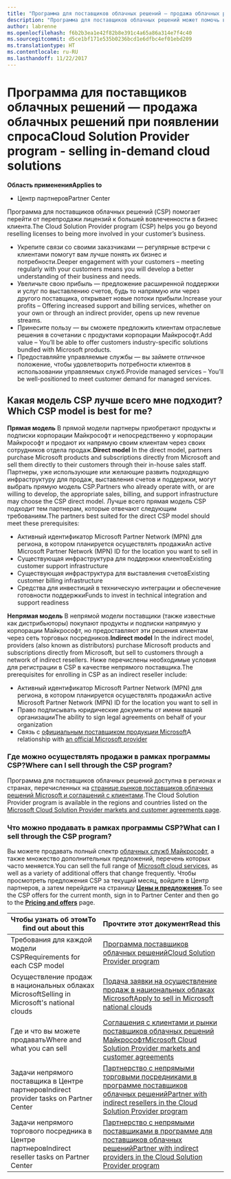```yaml
---
title: "Программа для поставщиков облачных решений — продажа облачных решений при появлении спроса | Центр партнеров"
description: "Программа для поставщиков облачных решений может помочь вам расширить свой бизнес благодаря появлению новых клиентов и новых знаний."
author: labrenne
ms.openlocfilehash: f6b2b3ea1e42f82b8e391c4a65a86a314e7f4c40
ms.sourcegitcommit: d5ce1bf171e535b0236bcd1e6dfbc4ef01ebd209
ms.translationtype: HT
ms.contentlocale: ru-RU
ms.lasthandoff: 11/22/2017
---
```

# <a name="cloud-solution-provider-program---selling-in-demand-cloud-solutions"></a><span data-ttu-id="e2973-103">Программа для поставщиков облачных решений — продажа облачных решений при появлении спроса</span><span class="sxs-lookup"><span data-stu-id="e2973-103">Cloud Solution Provider program - selling in-demand cloud solutions</span></span> 

**<span data-ttu-id="e2973-104">Область применения</span><span class="sxs-lookup"><span data-stu-id="e2973-104">Applies to</span></span>**

-  <span data-ttu-id="e2973-105">Центр партнеров</span><span class="sxs-lookup"><span data-stu-id="e2973-105">Partner Center</span></span>

<span data-ttu-id="e2973-106">Программа для поставщиков облачных решений (CSP) помогает перейти от перепродажи лицензий к большей вовлеченности в бизнес клиента.</span><span class="sxs-lookup"><span data-stu-id="e2973-106">The Cloud Solution Provider program (CSP) helps you go beyond reselling licenses to being more involved in your customer’s business.</span></span>
 
- <span data-ttu-id="e2973-107">Укрепите связи со своими заказчиками — регулярные встречи с клиентами помогут вам лучше понять их бизнес и потребности.</span><span class="sxs-lookup"><span data-stu-id="e2973-107">Deeper engagement with your customers – meeting regularly with your customers means you will develop a better understanding of their business and needs.</span></span>
- <span data-ttu-id="e2973-108">Увеличьте свою прибыль — предложение расширенной поддержки и услуг по выставлению счетов, будь то напрямую или через другого поставщика, открывает новые потоки прибыли.</span><span class="sxs-lookup"><span data-stu-id="e2973-108">Increase your profits – Offering increased support and billing services, whether on your own or through an indirect provider, opens up new revenue streams.</span></span>  
- <span data-ttu-id="e2973-109">Принесите пользу — вы сможете предложить клиентам отраслевые решения в сочетании с продуктами корпорации Майкрософт.</span><span class="sxs-lookup"><span data-stu-id="e2973-109">Add value – You’ll be able to offer customers industry-specific solutions bundled with Microsoft products.</span></span>
- <span data-ttu-id="e2973-110">Предоставляйте управляемые службы — вы займете отличное положение, чтобы удовлетворить потребности клиентов в использовании управляемых служб.</span><span class="sxs-lookup"><span data-stu-id="e2973-110">Provide managed services – You’ll be well-positioned to meet customer demand for managed services.</span></span> 

## <a name="which-csp-model-is-best-for-me"></a><span data-ttu-id="e2973-111">Какая модель CSP лучше всего мне подходит?</span><span class="sxs-lookup"><span data-stu-id="e2973-111">Which CSP model is best for me?</span></span>

<span data-ttu-id="e2973-112">**Прямая модель** В прямой модели партнеры приобретают продукты и подписки корпорации Майкрософт и непосредственно у корпорации Майкрософт и продают их напрямую своим клиентам через своих сотрудников отдела продаж.</span><span class="sxs-lookup"><span data-stu-id="e2973-112">**Direct model** In the direct model, partners purchase Microsoft products and subscriptions directly from Microsoft and sell them directly to their customers through their in-house sales staff.</span></span> <span data-ttu-id="e2973-113">Партнеры, уже использующие или желающие развить подходящую инфраструктуру для продаж, выставления счетов и поддержки, могут выбрать прямую модель CSP.</span><span class="sxs-lookup"><span data-stu-id="e2973-113">Partners who already operate with, or are willing to develop, the appropriate sales, billing, and support infrastructure may choose the CSP direct model.</span></span> <span data-ttu-id="e2973-114">Лучше всего прямая модель CSP подходит тем партнерам, которые отвечают следующим требованиям.</span><span class="sxs-lookup"><span data-stu-id="e2973-114">The partners best suited for the direct CSP model should meet these prerequisites:</span></span>

- <span data-ttu-id="e2973-115">Активный идентификатор Microsoft Partner Network (MPN) для региона, в котором планируется осуществлять продажи</span><span class="sxs-lookup"><span data-stu-id="e2973-115">An active Microsoft Partner Network (MPN) ID for the location you want to sell in</span></span>
- <span data-ttu-id="e2973-116">Существующая инфраструктура для поддержки клиентов</span><span class="sxs-lookup"><span data-stu-id="e2973-116">Existing customer support infrastructure</span></span>
- <span data-ttu-id="e2973-117">Существующая инфраструктура для выставления счетов</span><span class="sxs-lookup"><span data-stu-id="e2973-117">Existing customer billing infrastructure</span></span>
- <span data-ttu-id="e2973-118">Средства для инвестиций в техническую интеграции и обеспечение готовности поддержки</span><span class="sxs-lookup"><span data-stu-id="e2973-118">Funds to invest in technical integration and support readiness</span></span>

<span data-ttu-id="e2973-119">**Непрямая модель** В непрямой модели поставщики (также известные как дистрибьюторы) покупают продукты и подписки напрямую у корпорации Майкрософт, но предоставляют эти решения клиентам через сеть торговых посредников.</span><span class="sxs-lookup"><span data-stu-id="e2973-119">**Indirect model** In the indirect model, providers (also known as distributors) purchase Microsoft products and subscriptions directly from Microsoft, but sell to customers through a network of indirect resellers.</span></span> <span data-ttu-id="e2973-120">Ниже перечислены необходимые условия для регистрации в CSP в качестве непрямого поставщика.</span><span class="sxs-lookup"><span data-stu-id="e2973-120">The prerequisites for enrolling in CSP as an indirect reseller include:</span></span>

- <span data-ttu-id="e2973-121">Активный идентификатор Microsoft Partner Network (MPN) для региона, в котором планируется осуществлять продажи</span><span class="sxs-lookup"><span data-stu-id="e2973-121">An active Microsoft Partner Network (MPN) ID for the location you want to sell in</span></span>
- <span data-ttu-id="e2973-122">Право подписывать юридические документы от имени вашей организации</span><span class="sxs-lookup"><span data-stu-id="e2973-122">The ability to sign legal agreements on behalf of your organization</span></span>
- <span data-ttu-id="e2973-123">Связь с [официальным поставщиком продукции Microsoft](https://partnercenter.microsoft.com/partner/find-a-provider)</span><span class="sxs-lookup"><span data-stu-id="e2973-123">A relationship with [an official Microsoft provider](https://partnercenter.microsoft.com/partner/find-a-provider)</span></span>

### <a name="where-can-i-sell-through-the-csp-program"></a><span data-ttu-id="e2973-124">Где можно осуществлять продажи в рамках программы CSP?</span><span class="sxs-lookup"><span data-stu-id="e2973-124">Where can I sell through the CSP program?</span></span>

<span data-ttu-id="e2973-125">Программа для поставщиков облачных решений доступна в регионах и странах, перечисленных на [странице рынков поставщиков облачных решений Microsoft и соглашений с клиентами](agreements.md).</span><span class="sxs-lookup"><span data-stu-id="e2973-125">The Cloud Solution Provider program is available in the regions and countries listed on the [Microsoft Cloud Solution Provider markets and customer agreements page](agreements.md).</span></span>  

### <a name="what-can-i-sell-through-the-csp-program"></a><span data-ttu-id="e2973-126">Что можно продавать в рамках программы CSP?</span><span class="sxs-lookup"><span data-stu-id="e2973-126">What can I sell through the CSP program?</span></span>

<span data-ttu-id="e2973-127">Вы можете продавать полный спектр [облачных служб Майкрософт](https://partner.microsoft.com/cloud-solution-provider/products-and-services), а также множество дополнительных предложений, перечень которых часто меняется.</span><span class="sxs-lookup"><span data-stu-id="e2973-127">You can sell the full range of [Microsoft cloud services](https://partner.microsoft.com/cloud-solution-provider/products-and-services), as well as a variety of additional offers that change frequently.</span></span> <span data-ttu-id="e2973-128">Чтобы просмотреть предложения CSP за текущий месяц, войдите в Центр партнеров, а затем перейдите на страницу [**Цены и предложения**](https://partnercenter.microsoft.com/pcv/sales).</span><span class="sxs-lookup"><span data-stu-id="e2973-128">To see the CSP offers for the current month, sign in to Partner Center and then go to the [**Pricing and offers**](https://partnercenter.microsoft.com/pcv/sales) page.</span></span> 

|**<span data-ttu-id="e2973-129">Чтобы узнать об этом</span><span class="sxs-lookup"><span data-stu-id="e2973-129">To find out about this</span></span>**   |**<span data-ttu-id="e2973-130">Прочтите этот документ</span><span class="sxs-lookup"><span data-stu-id="e2973-130">Read this</span></span>**   |
|---------------------------|:--------------------|
|<span data-ttu-id="e2973-131">Требования для каждой модели CSP</span><span class="sxs-lookup"><span data-stu-id="e2973-131">Requirements for each CSP model</span></span>   | [<span data-ttu-id="e2973-132">Программа поставщиков облачных решений</span><span class="sxs-lookup"><span data-stu-id="e2973-132">Cloud Solution Provider program</span></span>](https://partnercenter.microsoft.com/partner/cloud-solution-provider)|
|<span data-ttu-id="e2973-133">Осуществление продаж в национальных облаках Microsoft</span><span class="sxs-lookup"><span data-stu-id="e2973-133">Selling in Microsoft's national clouds</span></span>   | [<span data-ttu-id="e2973-134">Подача заявки на осуществление продаж в национальных облаках Microsoft</span><span class="sxs-lookup"><span data-stu-id="e2973-134">Apply to sell in Microsoft national clouds</span></span>](csp-national-clouds-overview.md)|
|<span data-ttu-id="e2973-135">Где и что вы можете продавать</span><span class="sxs-lookup"><span data-stu-id="e2973-135">Where and what you can sell</span></span>   |[<span data-ttu-id="e2973-136">Соглашения с клиентами и рынки поставщиков облачных решений Майкрософт</span><span class="sxs-lookup"><span data-stu-id="e2973-136">Microsoft Cloud Solution Provider markets and customer agreements</span></span>](agreements.md)|
|<span data-ttu-id="e2973-137">Задачи непрямого поставщика в Центре партнеров</span><span class="sxs-lookup"><span data-stu-id="e2973-137">Indirect provider tasks on Partner Center</span></span>  |[<span data-ttu-id="e2973-138">Партнерство с непрямыми торговыми посредниками в программе поставщиков облачных решений</span><span class="sxs-lookup"><span data-stu-id="e2973-138">Partner with indirect resellers in the Cloud Solution Provider program</span></span>](indirect-provider-tasks-in-partner-center.md)|
|<span data-ttu-id="e2973-139">Задачи непрямого торгового посредника в Центре партнеров</span><span class="sxs-lookup"><span data-stu-id="e2973-139">Indirect reseller tasks on Partner Center</span></span>   |[<span data-ttu-id="e2973-140">Партнерство с непрямыми поставщиками в программе для поставщиков облачных решений</span><span class="sxs-lookup"><span data-stu-id="e2973-140">Partner with indirect providers in the Cloud Solution Provider program</span></span>](indirect-reseller-tasks-in-partner-center.md)|